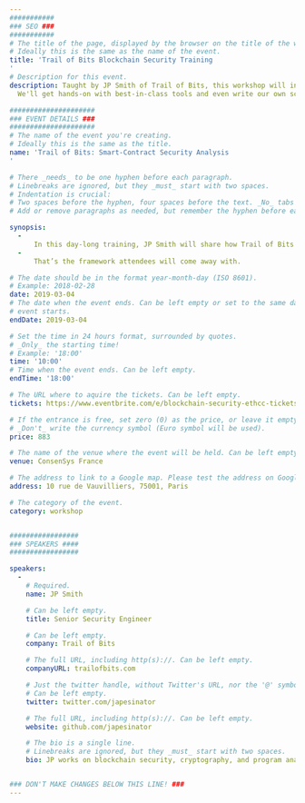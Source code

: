 ```yaml
---
###########
### SEO ###
###########
# The title of the page, displayed by the browser on the title of the window.
# Ideally this is the same as the name of the event.
title: 'Trail of Bits Blockchain Security Training
'
# Description for this event. 
description: Taught by JP Smith of Trail of Bits, this workshop will instruct participants to use and develop tooling that finds real smart contract bugs.
  We'll get hands-on with best-in-class tools and even write our own scripts to comprehensively detect whole classes of bugs.

#####################
### EVENT DETAILS ###
#####################
# The name of the event you're creating.
# Ideally this is the same as the title.
name: 'Trail of Bits: Smart-Contract Security Analysis
'

# There _needs_ to be one hyphen before each paragraph.
# Linebreaks are ignored, but they _must_ start with two spaces.
# Indentation is crucial:
# Two spaces before the hyphen, four spaces before the text. _No_ tabs allowed.
# Add or remove paragraphs as needed, but remember the hyphen before each entry.

synopsis:
  - 
      In this day-long training, JP Smith will share how Trail of Bits conducts our security reviews; not just our tools or tricks, but the whole approach. In addition to that knowledge, he’ll share our school of thought regarding assessments. Far too often, we encounter the belief that audits deliver a list of bugs and, consequently, the ability to say “Our code has been audited!” (and therefore “Our code is safe!”). That’s just part of the picture. Audits should also deliver an assessment of total project risk, guidance on architectural and development lifecycle, and someone to talk to. 
  - 
      That’s the framework attendees will come away with.

# The date should be in the format year-month-day (ISO 8601).
# Example: 2018-02-28
date: 2019-03-04
# The date when the event ends. Can be left empty or set to the same day the
# event starts.
endDate: 2019-03-04

# Set the time in 24 hours format, surrounded by quotes.
# _Only_ the starting time!
# Example: '18:00'
time: '10:00'
# Time when the event ends. Can be left empty.
endTime: '18:00'

# The URL where to aquire the tickets. Can be left empty.
tickets: https://www.eventbrite.com/e/blockchain-security-ethcc-tickets-55985965530

# If the entrance is free, set zero (0) as the price, or leave it empty.
# _Don't_ write the currency symbol (Euro symbol will be used).
price: 883

# The name of the venue where the event will be held. Can be left empty.
venue: ConsenSys France

# The address to link to a Google map. Please test the address on Google Maps.
address: 10 rue de Vauvilliers, 75001, Paris

# The category of the event. 
category: workshop


#################
### SPEAKERS ####
#################

speakers:
  -
    # Required.
    name: JP Smith

    # Can be left empty.
    title: Senior Security Engineer

    # Can be left empty.
    company: Trail of Bits

    # The full URL, including http(s)://. Can be left empty.
    companyURL: trailofbits.com

    # Just the twitter handle, without Twitter's URL, nor the '@' symbol.
    # Can be left empty.
    twitter: twitter.com/japesinator

    # The full URL, including http(s)://. Can be left empty.
    website: github.com/japesinator

    # The bio is a single line.
    # Linebreaks are ignored, but they _must_ start with two spaces.
    bio: JP works on blockchain security, cryptography, and program analysis for Trail of Bits. He is the primary author of Echidna, one of the tools covered in the workshop, and has contributed significant code to Manticore. He has led numerous assessments for some of the largest names in blockchain security, and presented at conferences across the globe. In his free time, he enjoys chess, travel, and mathematics.


### DON'T MAKE CHANGES BELOW THIS LINE! ###
---
```

<!-- ### DON'T MAKE CHANGES BELOW THIS LINE! ### -->

<Event-Content/>
